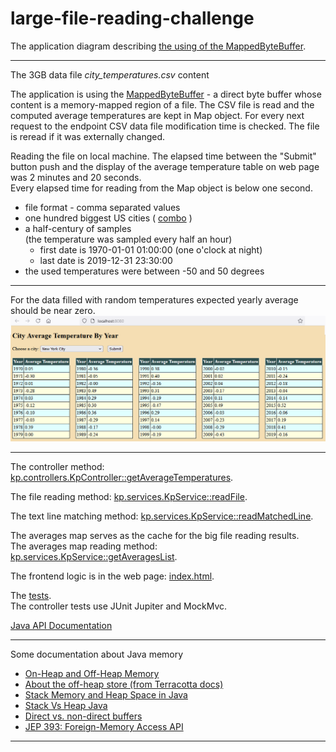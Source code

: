 # large-file-reading-challenge
<p>
The application diagram describing <a href="https://github.com/Ee-Cs/large-file-reading-challenge/blob/main/docs/mermaid/stateDiagram.md">the using of the MappedByteBuffer</a>.
</p>
<hr>
<p>The 3GB data file <i>city_temperatures.csv</i> content</p>
<p>
The application is using the 
<a href="https://docs.oracle.com/en/java/javase/22/docs/api/java.base/java/nio/MappedByteBuffer.html">MappedByteBuffer</a> 
 - a direct byte buffer whose content is a memory-mapped region of a file.
The CSV file is read and the computed average temperatures are kept in Map object.
For every next request to the endpoint CSV data file modification time is checked.
The file is reread if it was externally changed. 
</p>
<p>Reading the file on local machine. The elapsed time between the "Submit" button push and
the display of the average temperature table on web page was 2 minutes and 20 seconds.<br>
Every elapsed time for reading from the Map object is below one second. 
</p>
<ul>
<li>file format - comma separated values</li>
<li>one hundred biggest US cities (
<a href="https://github.com/Ee-Cs/large-file-reading-challenge/blob/main/src/main/resources/static/index.html#L104">
combo</a> )</li>
<li>a half-century of samples<br>
    (the temperature was sampled every half an hour)
    <ul>
        <li>first date is 1970-01-01 01:00:00 (one o'clock at night)</li>
        <li>last  date is 2019-12-31 23:30:00</li>
    </ul>
    </li>
<li>the used temperatures were between -50 and 50 degrees</li>
</ul>
<hr/>
<p>
For the data filled with random temperatures
expected yearly average should be near zero.  
<img alt="" src="docs/images/WebPageScreenshot.png"/>
</p>
<hr>
<p>
The controller method:
<a href="https://github.com/Ee-Cs/large-file-reading-challenge/blob/main/src/main/java/kp/controllers/KpController.java#L44">
kp.controllers.KpController::getAverageTemperatures</a>.
</p>
<p>
The file reading method:
<a href="https://github.com/Ee-Cs/large-file-reading-challenge/blob/main/src/main/java/kp/services/KpService.java#L92">
kp.services.KpService::readFile</a>.
</p>
<p>
The text line matching method:
<a href="https://github.com/Ee-Cs/large-file-reading-challenge/blob/main/src/main/java/kp/services/KpService.java#L171">
kp.services.KpService::readMatchedLine</a>.
</p>
<p>
The averages map serves as the cache for the big file reading results.<br>
The averages map reading method:
<a href="https://github.com/Ee-Cs/large-file-reading-challenge/blob/main/src/main/java/kp/services/KpService.java#L71">
kp.services.KpService::getAveragesList</a>.
</p>
<p>
The frontend logic is in the web page:
<a href="https://github.com/Ee-Cs/large-file-reading-challenge/blob/main/src/main/resources/static/index.html">
index.html</a>.
</p>
<p>
The <a href="https://github.com/Ee-Cs/large-file-reading-challenge/tree/main/src/test/java/kp">
tests</a>.<br>
The controller tests use JUnit Jupiter and MockMvc.
</p>
<p>
<a href="https://htmlpreview.github.io/?https://github.com/Ee-Cs/large-file-reading-challenge/blob/main/docs/apidocs/index.html">
Java API Documentation</a>
</p>
<hr>
<p>
Some documentation about Java memory
<ul>
<li><a href="https://docs.oracle.com/en/java/javase/22/core/heap-and-heap-memory.html">
On-Heap and Off-Heap Memory</a></li>
<li><a href="https://documentation.softwareag.com/terracotta/terracotta_440/webhelp/bigmemory-go-webhelp/index.html#page/bmg-webhelp/co-tiers_configuring_offheap_store.html">
About the off-heap store (from Terracotta docs)</a></li>
<li><a href="https://www.baeldung.com/java-stack-heap">
Stack Memory and Heap Space in Java</a></li>
<li><a href="https://www.javatpoint.com/stack-vs-heap-java">
Stack Vs Heap Java</a></li>
<li><a href="https://docs.oracle.com/en/java/javase/22/docs/api/java.base/java/nio/ByteBuffer.html#direct-vs-non-direct-buffers-heading">
Direct vs. non-direct buffers</a></li>
<li><a href="https://openjdk.org/jeps/393">
JEP 393: Foreign-Memory Access API</a></li>
</ul>
<hr>